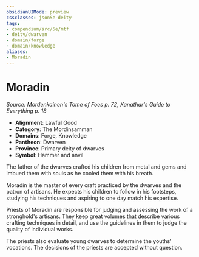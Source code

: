```yaml
---
obsidianUIMode: preview
cssclasses: json5e-deity
tags:
- compendium/src/5e/mtf
- deity/dwarven
- domain/forge
- domain/knowledge
aliases: 
- Moradin
---
```

# Moradin
*Source: Mordenkainen's Tome of Foes p. 72, Xanathar's Guide to Everything p. 18* 

- **Alignment**: Lawful Good
- **Category**: The Mordinsamman
- **Domains**: Forge, Knowledge
- **Pantheon**: Dwarven
- **Province**: Primary deity of dwarves
- **Symbol**: Hammer and anvil

The father of the dwarves crafted his children from metal and gems and imbued them with souls as he cooled them with his breath.

Moradin is the master of every craft practiced by the dwarves and the patron of artisans. He expects his children to follow in his footsteps, studying his techniques and aspiring to one day match his expertise.

Priests of Moradin are responsible for judging and assessing the work of a stronghold's artisans. They keep great volumes that describe various crafting techniques in detail, and use the guidelines in them to judge the quality of individual works.

The priests also evaluate young dwarves to determine the youths' vocations. The decisions of the priests are accepted without question.